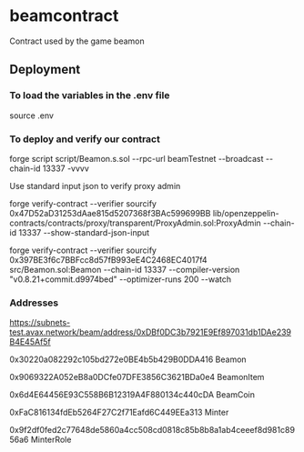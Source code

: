 # beamcontract
Contract used by the game beamon

## Deployment

### To load the variables in the .env file
source .env

### To deploy and verify our contract
forge script script/Beamon.s.sol --rpc-url beamTestnet --broadcast --chain-id 13337 -vvvv

Use standard input json to verify proxy admin 

forge verify-contract --verifier sourcify 0x47D52aD31253dAae815d5207368f3BAc599699BB lib/openzeppelin-contracts/contracts/proxy/transparent/ProxyAdmin.sol:ProxyAdmin --chain-id 13337 --show-standard-json-input

forge verify-contract --verifier sourcify 0x397BE3f6c7BBFcc8d57fB993eE4C2468EC4017f4 src/Beamon.sol:Beamon --chain-id 13337  --compiler-version "v0.8.21+commit.d9974bed" --optimizer-runs 200  --watch

### Addresses
https://subnets-test.avax.network/beam/address/0xDBf0DC3b7921E9Ef897031db1DAe239B4E45Af5f

0x30220a082292c105bd272e0BE4b5b429B0DDA416 Beamon

0x9069322A052eB8a0DCfe07DFE3856C3621BDa0e4 BeamonItem

0x6d4E64456E93C558B6B12319A4F880134c440cDA BeamCoin

0xFaC816134fdEb5264F27C2f71Eafd6C449EEa313 Minter

0x9f2df0fed2c77648de5860a4cc508cd0818c85b8b8a1ab4ceeef8d981c8956a6 MinterRole
